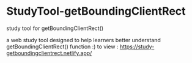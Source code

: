 # StudyTool-getBoundingClientRect
study tool for getBoundingClientRect()

a web study tool designed to help learners better understand getBoundingClientRect() function :)
to view : https://study-getboundingclientrect.netlify.app/
